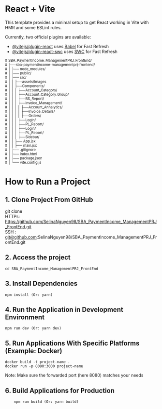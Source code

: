 # React + Vite

This template provides a minimal setup to get React working in Vite with HMR and some ESLint rules.

Currently, two official plugins are available:

- [@vitejs/plugin-react](https://github.com/vitejs/vite-plugin-react/blob/main/packages/plugin-react/README.md) uses [Babel](https://babeljs.io/) for Fast Refresh
- [@vitejs/plugin-react-swc](https://github.com/vitejs/vite-plugin-react-swc) uses [SWC](https://swc.rs/) for Fast Refresh
<sub>
# SBA_PaymentIncome_ManagementPRJ_FrontEnd/  <br>
# ├──sba-paymentincome-managementprj-frontend/  <br>
# │   ├── node_modules/  <br>
# │   ├── public/  <br>
# │   ├── src/  <br>
# │   │   ├──assets/Images <br>
# │   │   ├──Components/  <br>
# │   │   │  ├──Account_Category/  <br>
# │   │   │  ├──Account_Category_Group/  <br>
# │   │   │  ├──BS_Report/  <br>
# │   │   │  ├──Invoice_Management/  <br>
# │   │   │  │  ├──Account_Annalytics/  <br>
# │   │   │  │  ├──Invoice_Details/  <br>
# │   │   │  │  ├──Orders/  <br>
# │   │   │  ├──Login/  <br>
# │   │   │  ├──PL_Report/  <br>
# │   │   │  ├──Login/  <br>
# │   │   │  ├──PL_Report/  <br>
# │   │   │  ├──Sidebar/  <br>
# │   │   ├── App.jsx  <br>
# │   │   ├── main.jsx  <br>
# │   ├── .gitignore  <br>
# │   ├── index.html  <br>
# │   ├── package.json  <br>
# │   └── vite.config.js  
</sub>

# How to Run a Project
## 1. Clone Project From GitHub
git clone  
HTTPs: https://github.com/SelinaNguyen98/SBA_PaymentIncome_ManagementPRJ_FrontEnd.git  
SSH  : git@github.com:SelinaNguyen98/SBA_PaymentIncome_ManagementPRJ_FrontEnd.git  
## 2. Access the project
    cd SBA_PaymentIncome_ManagementPRJ_FrontEnd
## 3. Install Dependencies
    npm install (Or: yarn)
## 4. Run the Application in Development Environment
    npm run dev (Or: yarn dev)
## 5. Run Applications With Specific Platforms (Example: Docker)
    docker build -t project-name .
    docker run -p 8080:3000 project-name
   Note: Make sure the forwarded port (here 8080) matches your needs
## 6. Build Applications for Production
        npm run build (Or: yarn build)





